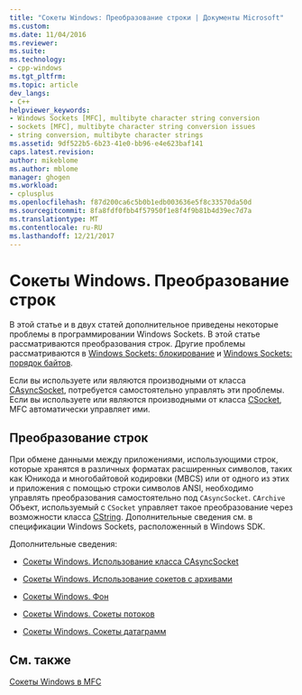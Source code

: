 ```yaml
---
title: "Сокеты Windows: Преобразование строки | Документы Microsoft"
ms.custom: 
ms.date: 11/04/2016
ms.reviewer: 
ms.suite: 
ms.technology:
- cpp-windows
ms.tgt_pltfrm: 
ms.topic: article
dev_langs:
- C++
helpviewer_keywords:
- Windows Sockets [MFC], multibyte character string conversion
- sockets [MFC], multibyte character string conversion issues
- string conversion, multibyte character strings
ms.assetid: 9df522b5-6b23-41e0-bb96-e4e623baf141
caps.latest.revision: 
author: mikeblome
ms.author: mblome
manager: ghogen
ms.workload:
- cplusplus
ms.openlocfilehash: f87d200ca6c5b0b1edb003636e5f8c33570da50d
ms.sourcegitcommit: 8fa8fdf0fbb4f57950f1e8f4f9b81b4d39ec7d7a
ms.translationtype: MT
ms.contentlocale: ru-RU
ms.lasthandoff: 12/21/2017
---
```

# <a name="windows-sockets-converting-strings"></a>Сокеты Windows. Преобразование строк
В этой статье и в двух статей дополнительное приведены некоторые проблемы в программировании Windows Sockets. В этой статье рассматриваются преобразования строк. Другие проблемы рассматриваются в [Windows Sockets: блокирование](../mfc/windows-sockets-blocking.md) и [Windows Sockets: порядок байтов](../mfc/windows-sockets-byte-ordering.md).  
  
 Если вы используете или являются производными от класса [CAsyncSocket](../mfc/reference/casyncsocket-class.md), потребуется самостоятельно управлять эти проблемы. Если вы используете или являются производными от класса [CSocket](../mfc/reference/csocket-class.md), MFC автоматически управляет ими.  
  
## <a name="converting-strings"></a>Преобразование строк  
 При обмене данными между приложениями, использующими строк, которые хранятся в различных форматах расширенных символов, таких как Юникода и многобайтовой кодировки (MBCS) или от одного из этих и приложения с помощью строки символов ANSI, необходимо управлять преобразования самостоятельно под `CAsyncSocket`. `CArchive` Объект, используемый с `CSocket` управляет такое преобразование через возможности класса [CString](../atl-mfc-shared/reference/cstringt-class.md). Дополнительные сведения см. в спецификации Windows Sockets, расположенный в Windows SDK.  
  
 Дополнительные сведения:  
  
-   [Сокеты Windows. Использование класса CAsyncSocket](../mfc/windows-sockets-using-class-casyncsocket.md)  
  
-   [Сокеты Windows. Использование сокетов с архивами](../mfc/windows-sockets-using-sockets-with-archives.md)  
  
-   [Сокеты Windows. Фон](../mfc/windows-sockets-background.md)  
  
-   [Сокеты Windows. Сокеты потоков](../mfc/windows-sockets-stream-sockets.md)  
  
-   [Сокеты Windows. Сокеты датаграмм](../mfc/windows-sockets-datagram-sockets.md)  
  
## <a name="see-also"></a>См. также  
 [Сокеты Windows в MFC](../mfc/windows-sockets-in-mfc.md)

